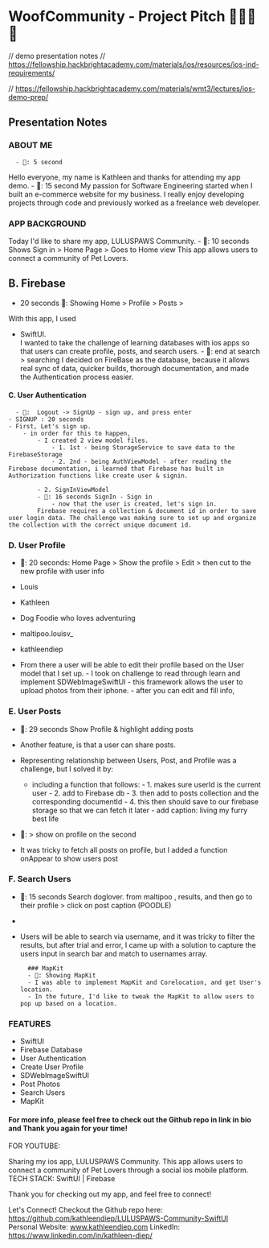# WoofCommunity - Project Pitch 🦴🐶🐱🏡
// demo presentation notes
// https://fellowship.hackbrightacademy.com/materials/ios/resources/ios-ind-requirements/

// https://fellowship.hackbrightacademy.com/materials/wmt3/lectures/ios-demo-prep/ 

## Presentation Notes 

### ABOUT ME
      - 🎥: 5 second 
Hello everyone, my name is Kathleen and thanks for attending my app demo.
      - 🎥: 15 second 
    My passion for Software Engineering started when I built an e-commerce website for my business. I really enjoy developing projects through code and previously worked as a freelance web developer. 


### APP BACKGROUND

Today I'd like to share my app, LULUSPAWS Community. 
      - 🎥: 10 seconds Shows Sign in > Home Page > Goes to Home view 
This app allows users to connect a community of Pet Lovers. 

##  B. Firebase 
  - 20 seconds 🎥: Showing Home > Profile >  Posts >
  
With this app, I used      
- SwiftUI.  
I wanted to take the challenge of learning databases with ios apps so that users can create profile, posts, and search users. 
      - 🎥: end at search > searching 
I decided on FireBase as the database, because it allows real sync of data, quicker builds, thorough documentation, and made the Authentication process easier. 

#### C. User Authentication
      - 🎥:  Logout -> SignUp - sign up, and press enter 
    - SIGNUP : 20 seconds
    - First, Let's sign up. 
        - in order for this to happen, 
            - I created 2 view model files. 
                - 1. 1st - being StorageService to save data to the FirebaseStorage
                - 2. 2nd - being AuthViewModel - after reading the Firebase documentation, i learned that Firebase has built in Authorization functions like create user & signin. 

            - 2. SignInViewModel
            - 🎥: 16 seconds SignIn - Sign in 
                - now that the user is created, let's sign in. 
            Firebase requires a collection & document id in order to save user login data. The challenge was making sure to set up and organize the collection with the correct unique document id.
            
### D. User Profile
- 🎥: 20 seconds: Home Page > Show the profile > Edit >  then cut to the new profile with user info

- Louis
- Kathleen
- Dog Foodie who loves adventuring 
- maltipoo.louisv_
- kathleendiep

- From there a user will be able to edit their profile based on the User model that I set up.
                - I took on challenge to read through learn and implement SDWebImageSwiftUI - this framework allows the user to upload photos from their iphone. 
                - after you can edit and fill info, 

### E. User Posts
- 🎥: 29 seconds Show Profile & highlight adding posts 
- Another feature, is that a user can share posts. 
- Representing relationship between Users, Post, and Profile was a challenge, but I solved it by:
    - including a function that follows:
            - 1. makes sure userId is the current user 
            - 2. add to Firebase db 
            - 3. then add to posts collection and the corresponding documentId 
            - 4. this then should save to our firebase storage so that we can fetch it later
            - add caption: living my furry best life 
            
- 🎥: > show on profile on the second
- It was tricky to fetch all posts on profile, but I added a function onAppear to show users post 

### F. Search Users  
- 🎥: 15 seconds Search doglover. from maltipoo , results, and then go to their profile > click on post caption (POODLE)
- 
- Users will be able to search via username, and it was tricky to filter the results, but after trial and error, I came up with a solution to capture the users input in search bar and match to usernames array.

        ### MapKit 
        - 🎥: Showing MapKit 
        - I was able to implement MapKit and Corelocation, and get User's location. 
        - In the future, I'd like to tweak the MapKit to allow users to pop up based on a location. 

### FEATURES
- SwiftUI
- Firebase Database
- User Authentication
- Create User Profile
- SDWebImageSwiftUI 
- Post Photos 
- Search Users  
- MapKit


#### For more info, please feel free to check out the Github repo in link in bio and Thank you again for your time!


FOR YOUTUBE: 


Sharing my ios app, LULUSPAWS Community. 
This app allows users to connect a community of Pet Lovers through a social ios mobile platform. 
TECH STACK: SwiftUI | Firebase

Thank you for checking out my app, and feel free to connect! 

 
Let's Connect! 
Checkout the Github repo here: https://github.com/kathleendiep/LULUSPAWS-Community-SwiftUI  
Personal Website: www.kathleendiep.com 
LinkedIn: https://www.linkedin.com/in/kathleen-diep/  
